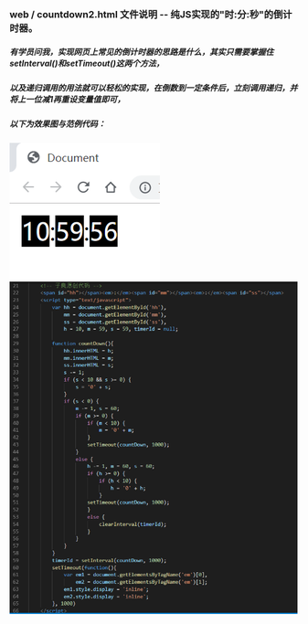 ### web / countdown2.html 文件说明 -- 纯JS实现的"时:分:秒"的倒计时器。 
##### 有学员问我，实现网页上常见的倒计时器的思路是什么，其实只需要掌握住setInterval()和setTimeout()这两个方法，
##### 以及递归调用的用法就可以轻松的实现，在倒数到一定条件后，立刻调用递归，并将上一位减1再重设变量值即可，
##### 以下为效果图与范例代码：

![1](images/countdown_result.png)
![2](images/countdown.png)
